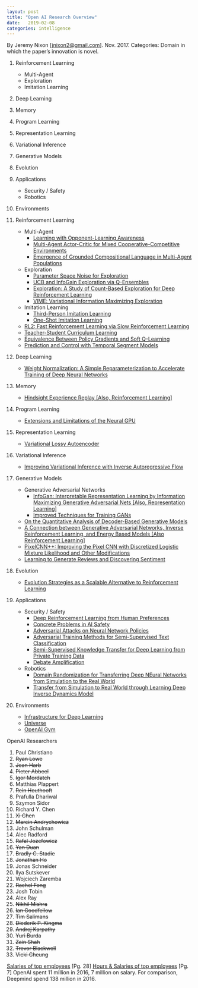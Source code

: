 ```yaml
---
layout: post
title: "Open AI Research Overview"
date:   2019-02-08
categories: intelligence
---
```


By Jeremy Nixon [[jnixon2@gmail.com](mailto:jnixon2@gmail.com)]. Nov. 2017.
Categories: Domain in which the paper’s innovation is novel.
1. Reinforcement Learning
   * Multi-Agent
   * Exploration
   * Imitation Learning
2. Deep Learning
3. Memory
4. Program Learning
5. Representation Learning
6. Variational Inference
7. Generative Models
8. Evolution
9. Applications
   * Security / Safety
   * Robotics
10. Environments


1. Reinforcement Learning
   * Multi-Agent
      * [Learning with Opponent-Learning Awareness](https://arxiv.org/abs/1709.04326)
      * [Multi-Agent Actor-Critic for Mixed Cooperative-Competitive Environments](https://arxiv.org/abs/1706.02275)
      * [Emergence of Grounded Compositional Language in Multi-Agent Populations](https://arxiv.org/abs/1703.04908)
   * Exploration
      * [Parameter Space Noise for Exploration](https://arxiv.org/abs/1706.01905)
      * [UCB and InfoGain Exploration via Q-Ensembles](https://arxiv.org/abs/1706.01502)
      * [Exploration: A Study of Count-Based Exploration for Deep Reinforcement Learning](https://arxiv.org/abs/1611.04717)
      * [VIME: Variational Information Maximizing Exploration](https://arxiv.org/abs/1605.09674)
   * Imitation Learning
      * [Third-Person Imitation Learning](https://arxiv.org/abs/1703.01703)
      * [One-Shot Imitation Learning](https://arxiv.org/abs/1703.07326)
   * [RL2: Fast Reinforcement Learning via Slow Reinforcement Learning](https://arxiv.org/abs/1611.02779)
   * [Teacher-Student Curriculum Learning](https://arxiv.org/abs/1707.00183)
   * [Equivalence Between Policy Gradients and Soft Q-Learning](https://arxiv.org/abs/1704.06440)
   * [Prediction and Control with Temporal Segment Models](https://arxiv.org/abs/1703.04070)
2. Deep Learning
   * [Weight Normalization: A Simple Reparameterization to Accelerate Training of Deep Neural Networks](https://arxiv.org/abs/1602.07868)
3. Memory
   * [Hindsight Experience Replay [Also, Reinforcement Learning]](https://arxiv.org/pdf/1707.01495.pdf)
4. Program Learning
   * [Extensions and Limitations of the Neural GPU](https://arxiv.org/abs/1611.00736)
5. Representation Learning
   * [Variational Lossy Autoencoder](https://arxiv.org/abs/1611.02731)
6. Variational Inference
   * [Improving Variational Inference with Inverse Autoregressive Flow](https://arxiv.org/abs/1606.04934)
7. Generative Models
   * Generative Adversarial Networks
      * [InfoGan: Interpretable Representation Learning by Information Maximizing Generative Adversarial Nets [Also, Representation Learning]](https://arxiv.org/abs/1606.03657)
      * [Improved Techniques for Training GANs](https://arxiv.org/abs/1606.03498)
   * [On the Quantitative Analysis of Decoder-Based Generative Models](https://arxiv.org/abs/1611.04273)
   * [A Connection between Generative Adversarial Networks, Inverse Reinforcement Learning, and Energy Based Models [Also Reinforcement Learning]](https://arxiv.org/pdf/1611.03852.pdf)
   * [PixelCNN++: Improving the Pixel CNN with Discretized Logistic Mixture Likelihood and Other Modifications](https://arxiv.org/abs/1701.05517)
   * [Learning to Generate Reviews and Discovering Sentiment](https://arxiv.org/abs/1704.01444)
8. Evolution
   * [Evolution Strategies as a Scalable Alternative to Reinforcement Learning](https://arxiv.org/abs/1703.03864)
9. Applications
   * Security / Safety
      * [Deep Reinforcement Learning from Human Preferences](https://arxiv.org/abs/1706.03741)
      * [Concrete Problems in AI Safety](https://arxiv.org/abs/1606.06565)
      * [Adversarial Attacks on Neural Network Policies](https://arxiv.org/abs/1702.02284)
      * [Adversarial Training Methods for Semi-Supervised Text Classification](https://arxiv.org/abs/1605.07725)
      * [Semi-Supervised Knowledge Transfer for Deep Learning from Private Training Data](https://arxiv.org/abs/1610.05755)
      * [Debate Amplification](https://arxiv.org/pdf/1805.00899.pdf)
   * Robotics
      * [Domain Randomization for Transferring Deep NEural Networks from Simulation to the Real World](https://arxiv.org/abs/1703.06907)
      * [Transfer from Simulation to Real World through Learning Deep Inverse Dynamics Model](https://arxiv.org/abs/1610.03518)
10. Environments
    * [Infrastructure for Deep Learning](https://blog.openai.com/infrastructure-for-deep-learning/)
    * [Universe](https://blog.openai.com/universe/)
    * [OpenAI Gym](https://arxiv.org/abs/1606.01540)

OpenAI Researchers
1. Paul Christiano
2. ~~Ryan Lowe~~
3. ~~Jean Harb~~
4. ~~Pieter Abbeel~~
5. ~~Igor Mordatch~~
6. Matthias Plappert
7. ~~Rein Houthooft~~
8. Prafulla Dhariwal
9. Szymon Sidor
10. Richard Y. Chen
11. ~~Xi Chen~~
12. ~~Marcin Andrychowicz~~
13. John Schulman
14. Alec Radford
15. ~~Rafal Jozefowicz~~
16. ~~Yan Duan~~
17. ~~Bradly C. Stadie~~
18. ~~Jonathan Ho~~
19. Jonas Schneider
20. Ilya Sutskever
21. Wojciech Zaremba
22. ~~Rachel Fong~~
23. Josh Tobin
24. Alex Ray
25. ~~Nikhil Mishra~~
26. ~~Ian Goodfellow~~
27. ~~Tim Salimans~~
28. ~~Diederik P. Kingma~~
29. ~~Andrej Karpathy~~
30. ~~Yuri Burda~~
31. ~~Zain Shah~~
32. ~~Trevor Blackwell~~
33. ~~Vicki Cheung~~

[Salaries of top employees](http://990s.foundationcenter.org/990_pdf_archive/810/810861541/810861541_201612_990.pdf) [Pg. 28]
[Hours & Salaries of top employees](http://www.guidestar.org/FinDocuments/2016/810/861/2016-810861541-0eb61629-9.pdf) [Pg. 7]
OpenAI spent 11 million in 2016, 7 million on salary. For comparison, Deepmind spend 138 million in 2016.




 
